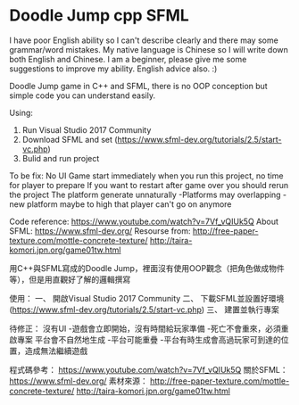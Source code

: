 # Doodle Jump cpp SFML

I have poor English ability so I can't describe clearly and there may some grammar/word mistakes. My native language is Chinese so I will write down both English and Chinese.
I am a beginner, please give me some suggestions to improve my ability. English advice also. :)

Doodle Jump game in C++ and SFML, there is no OOP conception but simple code you can understand easily.

Using:
1. Run Visual Studio 2017 Community
2. Download SFML and set (https://www.sfml-dev.org/tutorials/2.5/start-vc.php)
3. Bulid and run project

To be fix:
No UI
 Game start immediately when you run this project, no time for player to prepare
 If you want to restart after game over you should rerun the project
The platform generate unnaturally
 -Platforms may overlapping
 -new platform maybe to high that player can't go on anymore

Code reference: https://www.youtube.com/watch?v=7Vf_vQIUk5Q
About SFML: https://www.sfml-dev.org/
Resourse from: 
http://free-paper-texture.com/mottle-concrete-texture/
http://taira-komori.jpn.org/game01tw.html

用C++與SFML寫成的Doodle Jump，裡面沒有使用OOP觀念（把角色做成物件等），但是用直觀好了解的邏輯撰寫

使用：
一、 開啟Visual Studio 2017 Community
二、 下載SFML並設置好環境 (https://www.sfml-dev.org/tutorials/2.5/start-vc.php)
三、 建置並執行專案

待修正：
沒有UI
  -遊戲會立即開始，沒有時間給玩家準備
  -死亡不會重來，必須重啟專案
平台會不自然地生成
  -平台可能重疊
  -平台有時生成會高過玩家可到達的位置，造成無法繼續遊戲

程式碼參考： https://www.youtube.com/watch?v=7Vf_vQIUk5Q
關於SFML： https://www.sfml-dev.org/
素材來源：
http://free-paper-texture.com/mottle-concrete-texture/
http://taira-komori.jpn.org/game01tw.html
